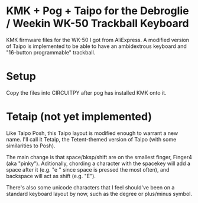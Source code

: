 # KMK + Pog + Taipo for the Debroglie / Weekin WK-50 Trackball Keyboard
KMK firmware files for the WK-50 I got from AliExpress.
A modified version of Taipo is implemented to be able to have an ambidextrous keyboard and "16-button programmable" trackball.

# Setup
Copy the files into CIRCUITPY after pog has installed KMK onto it. 

# Tetaip (not yet implemented)
Like Taipo Posh, this Taipo layout is modified enough to warrant a new name. I'll call it Tetaip, the Tetent-themed version of Taipo (with some similarities to Posh).

The main change is that space/bksp/shift are on the smallest finger, Finger4 (aka "pinky"). Aditionally, chording a character with the spacekey will add a space after it (e.g. "e " since space is pressed the most often), and backspace will act as shift (e.g. "E").

There's also some unicode characters that I feel should've been on a standard keyboard layout by now, such as the degree or plus/minus symbol.
